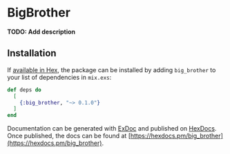 # BigBrother

**TODO: Add description**

## Installation

If [available in Hex](https://hex.pm/docs/publish), the package can be installed
by adding `big_brother` to your list of dependencies in `mix.exs`:

```elixir
def deps do
  [
    {:big_brother, "~> 0.1.0"}
  ]
end
```

Documentation can be generated with [ExDoc](https://github.com/elixir-lang/ex_doc)
and published on [HexDocs](https://hexdocs.pm). Once published, the docs can
be found at [https://hexdocs.pm/big_brother](https://hexdocs.pm/big_brother).

